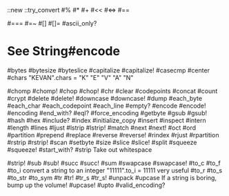 ::new
::try_convert
#%
#*
#+
#<<
#<=>
#==

#===
#=~
#[]
#[]=
#ascii_only?
# See String#encode
 
#bytes
#bytesize
#byteslice
#capitalize
#capitalize!
#casecmp
#center
#chars
 "KEVAN".chars =
  "K" "E" "V" "A" "N"
  
  
#chomp
#chomp!
#chop
#chop!
#chr
#clear
#codepoints
#concat
#count
#crypt
#delete
#delete!
#downcase
#downcase!
#dump
#each_byte
#each_char
#each_codepoint
#each_line
#empty?
#encode
#encode!
#encoding
#end_with?
#eql?
#force_encoding
#getbyte
#gsub
#gsub!
#hash
#hex
#include?
#index
#initialize_copy
#insert
#inspect
#intern
#length
#lines
#ljust
#lstrip
#lstrip!
#match
#next
#next!
#oct
#ord
#partition
#prepend
#replace
#reverse
#reverse!
#rindex
#rjust
#rpartition
#rstrip
#rstrip!
#scan
#setbyte
#size
#slice
#slice!
#split
#squeeze
#squeeze!
#start_with?
#strip
 Take out whitespace 
 
#strip!
#sub
#sub!
#succ
#succ!
#sum
#swapcase
#swapcase!
#to_c
#to_f
#to_i
convert a string to an integer
 "11111".to_i = 11111
  very useful
#to_r
#to_s
#to_str
#to_sym
#tr
#tr!
#tr_s
#tr_s!
#unpack
#upcase
 If a string is boring, bump up the volume!
#upcase!
#upto
#valid_encoding?
